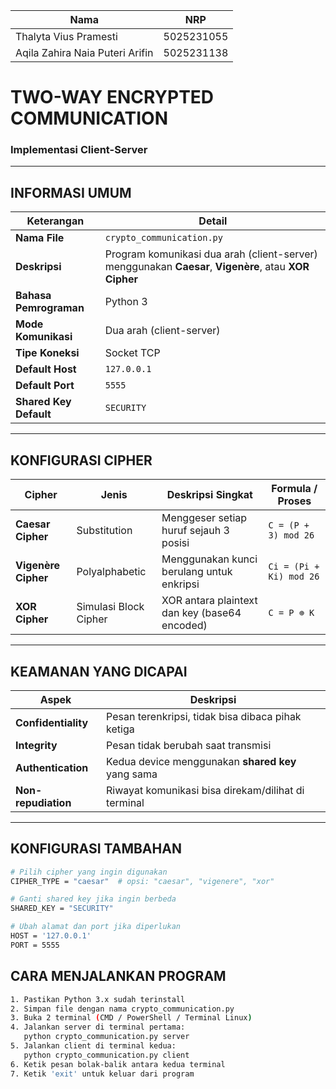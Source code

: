 | Nama | NRP |
|-------------|---------|
| Thalyta Vius Pramesti | 5025231055 |
| Aqila Zahira Naia Puteri Arifin | 5025231138 |

#  TWO-WAY ENCRYPTED COMMUNICATION  
### Implementasi Client-Server 
---

##  INFORMASI UMUM
| Keterangan | Detail |
|-------------|---------|
| **Nama File** | `crypto_communication.py` |
| **Deskripsi** | Program komunikasi dua arah (client-server)  menggunakan **Caesar**, **Vigenère**, atau **XOR Cipher** |
| **Bahasa Pemrograman** | Python 3 |
| **Mode Komunikasi** | Dua arah (client-server) |
| **Tipe Koneksi** | Socket TCP |
| **Default Host** | `127.0.0.1` |
| **Default Port** | `5555` |
| **Shared Key Default** | `SECURITY` |
---

##  KONFIGURASI CIPHER
| Cipher | Jenis | Deskripsi Singkat | Formula / Proses |
|---------|--------|-------------------|------------------|
| **Caesar Cipher** | Substitution | Menggeser setiap huruf sejauh 3 posisi | `C = (P + 3) mod 26` |
| **Vigenère Cipher** | Polyalphabetic | Menggunakan kunci berulang untuk enkripsi | `Ci = (Pi + Ki) mod 26` |
| **XOR Cipher** | Simulasi Block Cipher | XOR antara plaintext dan key (base64 encoded) | `C = P ⊕ K` |
---

##  KEAMANAN YANG DICAPAI
| Aspek | Deskripsi |
|--------|------------|
| **Confidentiality** | Pesan terenkripsi, tidak bisa dibaca pihak ketiga |
| **Integrity** | Pesan tidak berubah saat transmisi |
| **Authentication** | Kedua device menggunakan **shared key** yang sama |
| **Non-repudiation** | Riwayat komunikasi bisa direkam/dilihat di terminal |
---

## KONFIGURASI TAMBAHAN
```bash
# Pilih cipher yang ingin digunakan
CIPHER_TYPE = "caesar"  # opsi: "caesar", "vigenere", "xor"

# Ganti shared key jika ingin berbeda
SHARED_KEY = "SECURITY"

# Ubah alamat dan port jika diperlukan
HOST = '127.0.0.1'
PORT = 5555
```

##  CARA MENJALANKAN PROGRAM
```bash
1. Pastikan Python 3.x sudah terinstall
2. Simpan file dengan nama crypto_communication.py
3. Buka 2 terminal (CMD / PowerShell / Terminal Linux)
4. Jalankan server di terminal pertama:
   python crypto_communication.py server
5. Jalankan client di terminal kedua:
   python crypto_communication.py client
6. Ketik pesan bolak-balik antara kedua terminal
7. Ketik 'exit' untuk keluar dari program
```
